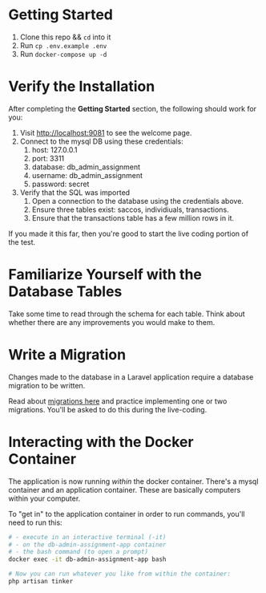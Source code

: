 # Getting Started

1. Clone this repo && `cd` into it
1. Run `cp .env.example .env`
1. Run `docker-compose up -d`

# Verify the Installation

After completing the **Getting Started** section, the following should work for you: 
1. Visit [http://localhost:9081](http://localhost:9081) to see the welcome page.
1. Connect to the mysql DB using these credentials: 
    1. host:        127.0.0.1
    1. port:        3311
    1. database:    db_admin_assignment
    1. username:    db_admin_assignment
    1. password:    secret
1. Verify that the SQL was imported
    1. Open a connection to the database using the credentials above.
    1. Ensure three tables exist: saccos, individiuals, transactions.
    1. Ensure that the transactions table has a few million rows in it.

If you made it this far, then you're good to start the live coding portion of the test.  

# Familiarize Yourself with the Database Tables

Take some time to read through the schema for each table. Think about whether there are any improvements you would make to them. 

# Write a Migration

Changes made to the database in a Laravel application require a database migration to be written. 

Read about [migrations here](https://laravel.com/docs/5.5/migrations) and practice implementing one or two migrations. You'll be asked to do this during the live-coding.

# Interacting with the Docker Container

The application is now running _within_ the docker container. There's a mysql container and an application container. These are basically computers within your computer.

To "get in" to the application container in order to run commands, you'll need to run this:

```bash
# - execute in an interactive terminal (-it)
# - on the db-admin-assignment-app container
# - the bash command (to open a prompt)
docker exec -it db-admin-assignment-app bash

# Now you can run whatever you like from within the container:
php artisan tinker
```
